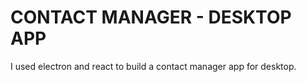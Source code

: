 # CONTACT MANAGER - DESKTOP APP

I used electron and react to build a contact manager app for desktop.
